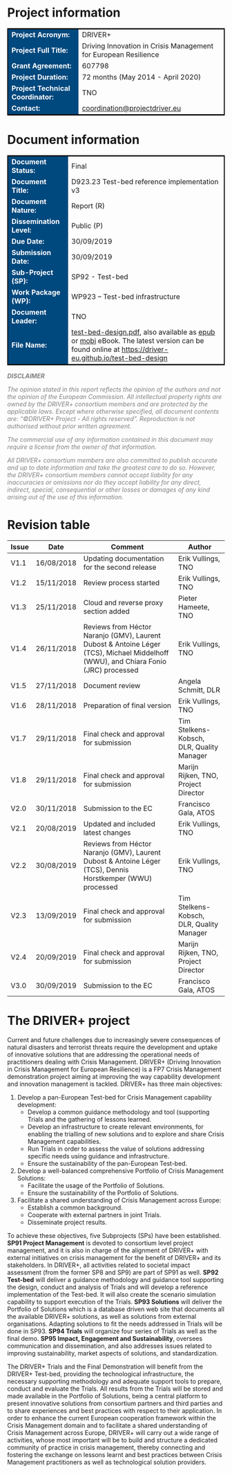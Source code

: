 # Project information

<table style="border: 2px solid black">
<tr><td style="font-weight: bold; color: white; background: #00497E">Project Acronym:</td><td>DRIVER+</td></tr>
<tr><td style="font-weight: bold; color: white; background: #00497E">Project Full Title:</td><td>Driving Innovation in Crisis Management for European Resilience</td></tr>
<tr><td style="font-weight: bold; color: white; background: #00497E">Grant Agreement:</td><td>607798</td></tr>
<tr><td style="font-weight: bold; color: white; background: #00497E">Project Duration:</td><td>72 months (May 2014 - April 2020)</td></tr>
<tr><td style="font-weight: bold; color: white; background: #00497E">Project Technical Coordinator:</td><td>TNO</td></tr>
<tr><td style="font-weight: bold; color: white; background: #00497E">Contact:</td><td><a href="mailto:coordination@projectdriver.eu">coordination@projectdriver.eu</a></td></tr>
</table>

# Document information

<table style="border: 2px solid black">
  <tr><td style="font-weight: bold; color: white; background: #00497E">Document Status:</td><td>Final</td></tr>
<tr><td style="font-weight: bold; color: white; background: #00497E">Document Title:</td><td>D923.23 Test-bed reference implementation v3</td></tr>
  <tr><td style="font-weight: bold; color: white; background: #00497E">Document Nature:</td><td>Report (R)</td></tr>
  <tr><td style="font-weight: bold; color: white; background: #00497E">Dissemination Level:</td><td>Public (P)</td></tr>
  <tr><td style="font-weight: bold; color: white; background: #00497E">Due Date:</td><td>30/09/2019 </td></tr>
  <tr><td style="font-weight: bold; color: white; background: #00497E">Submission Date:</td><td>30/09/2019</td></tr>
  <tr><td style="font-weight: bold; color: white; background: #00497E">Sub-Project (SP):</td><td>SP92 - Test-bed</td></tr>
  <tr><td style="font-weight: bold; color: white; background: #00497E">Work Package (WP):</td><td>WP923 – Test-bed infrastructure</td></tr>
  <tr><td style="font-weight: bold; color: white; background: #00497E">Document Leader:</td><td>TNO</td></tr>
  <tr><td style="font-weight: bold; color: white; background: #00497E">File Name:</td><td>
  <a href="./ebooks/driver-plus-test-bed-specification.pdf" target="_blank">test-bed-design.pdf</a>, also available as <a href="./ebooks/driver-plus-test-bed-specification.epub" target="_blank">epub</a> or <a href="./ebooks/driver-plus-test-bed-specification.mobi" target="_blank">mobi</a> eBook. The latest version can be found online at <a href="https://driver-eu.github.io/test-bed-design" target="_blank">https://driver-eu.github.io/test-bed-design</a></td></tr>
</table>

<div id="disclaimer" style="font-style: italic; color: grey;">
<strong>DISCLAIMER</strong>

<p>
The opinion stated in this report reflects the opinion of the authors and not the opinion of the European Commission.
All intellectual property rights are owned by the DRIVER+ consortium members and are protected by the applicable laws. Except where otherwise specified, all document contents are: “©DRIVER+ Project - All rights reserved”. Reproduction is not authorised without prior written agreement.
</p>
<p>
The commercial use of any information contained in this document may require a license from the owner of that information.
</p>
<p>
All DRIVER+ consortium members are also committed to publish accurate and up to date information and take the greatest care to do so. However, the DRIVER+ consortium members cannot accept liability for any inaccuracies or omissions nor do they accept liability for any direct, indirect, special, consequential or other losses or damages of any kind arising out of the use of this information.
</p>
</div>

# Revision table

| Issue | Date       | Comment                                 | Author                            |
|-------|------------|-----------------------------------------|-----------------------------------|
| V1.1  | 16/08/2018 | Updating documentation for the second release | Erik Vullings, TNO |
| V1.2  | 15/11/2018 | Review process started | Erik Vullings, TNO |
| V1.3  | 25/11/2018 | Cloud and reverse proxy section added | Pieter Hameete, TNO |
| V1.4  | 26/11/2018 | Reviews from Héctor Naranjo (GMV), Laurent Dubost & Antoine Léger (TCS), Michael Middelhoff (WWU), and Chiara Fonio (JRC) processed | Erik Vullings, TNO |
| V1.5  | 27/11/2018 | Document  review | Angela Schmitt, DLR |
| V1.6  | 28/11/2018 | Preparation of final version | Erik Vullings, TNO |
| V1.7  | 29/11/2018 | Final check and approval for submission | Tim Stelkens-Kobsch, DLR, Quality Manager |
| V1.8  | 29/11/2018 | Final check and approval for submission | Marijn Rijken, TNO, Project Director |
| V2.0  | 30/11/2018 | Submission to the EC | Francisco Gala, ATOS |
| V2.1  | 20/08/2019 | Updated and included latest changes | Erik Vullings, TNO |
| V2.2  | 30/08/2019 | Reviews from Héctor Naranjo (GMV), Laurent Dubost & Antoine Léger (TCS), Dennis Horstkemper (WWU) processed | Erik Vullings, TNO |
| V2.3  | 13/09/2019 | Final check and approval for submission | Tim Stelkens-Kobsch, DLR, Quality Manager |
| V2.4  | 20/09/2019 | Final check and approval for submission | Marijn Rijken, TNO, Project Director |
| V3.0  | 30/09/2019 | Submission to the EC | Francisco Gala, ATOS |

<h1 id="driver">The DRIVER+ project</h1>

Current and future challenges due to increasingly severe consequences of natural disasters and terrorist threats require the development and uptake of innovative solutions that are addressing the operational needs of practitioners dealing with Crisis Management. DRIVER+ (Driving Innovation in Crisis Management for European Resilience) is a FP7 Crisis Management demonstration project aiming at improving the way capability development and innovation management is tackled. DRIVER+ has three main objectives:

1. Develop a pan-European Test-bed for Crisis Management capability development:
    - Develop a common guidance methodology and tool (supporting Trials and the gathering of lessons learned.
    - Develop an infrastructure to create relevant environments, for enabling the trialling of new solutions and to explore and share Crisis Management capabilities.
    - Run Trials in order to assess the value of solutions addressing specific needs using guidance and infrastructure.
    - Ensure the sustainability of the pan-European Test-bed.
2. Develop a well-balanced comprehensive Portfolio of Crisis Management Solutions:
    - Facilitate the usage of the Portfolio of Solutions.
    - Ensure the sustainability of the Portfolio of Solutions.
3. Facilitate a shared understanding of Crisis Management across Europe:
    - Establish a common background.
    - Cooperate with external partners in joint Trials.
    - Disseminate project results.

To achieve these objectives, five Subprojects (SPs) have been established. **SP91 Project Management** is devoted to consortium level project management, and it is also in charge of the alignment of DRIVER+ with external initiatives on crisis management for the benefit of DRIVER+ and its stakeholders. In DRIVER+, all activities related to societal impact assessment (from the former SP8 and SP9) are part of SP91 as well. **SP92 Test-bed** will deliver a guidance methodology and guidance tool supporting the design, conduct and analysis of Trials and will develop a reference implementation of the Test-bed. It will also create the scenario simulation capability to support execution of the Trials. **SP93 Solutions** will deliver the Portfolio of Solutions which is a database driven web site that documents all the available DRIVER+ solutions, as well as solutions from external organisations. Adapting solutions to fit the needs addressed in Trials will be done in SP93. **SP94 Trials** will organize four series of Trials as well as the final demo. **SP95 Impact, Engagement and Sustainability**, oversees communication and dissemination, and also addresses issues related to improving sustainability, market aspects of solutions, and standardization.

The DRIVER+ Trials and the Final Demonstration will benefit from the DRIVER+ Test-bed, providing the technological infrastructure, the necessary supporting methodology and adequate support tools to prepare, conduct and evaluate the Trials. All results from the Trials will be stored and made available in the Portfolio of Solutions, being a central platform to present innovative solutions from consortium partners and third parties and to share experiences and best practices with respect to their application. In order to enhance the current European cooperation framework within the Crisis Management domain and to facilitate a shared understanding of Crisis Management across Europe, DRIVER+ will carry out a wide range of activities, whose most important will be to build and structure a dedicated community of practice in crisis management, thereby connecting and fostering the exchange on lessons learnt and best practices between Crisis Management practitioners as well as technological solution providers.
